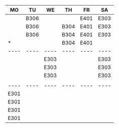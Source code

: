 |MO  |TU  |WE  |TH  |FR  |SA  |
|----|----|----|----|----|----|
|    |B306|    |    |E401|E303|
|    |B306|    |B304|E401|E303|
|    |B306|    |B304|E401|E303|
|*   |    |    |B304|E401|    |
|----|----|----|----|----|----|
|    |    |E303|    |    |E303|
|    |    |E303|    |    |E303|
|    |    |E303|    |    |E303|
|    |    |    |    |    |    |
|----|----|----|----|----|----|
|E301|    |    |    |    |    |
|E301|    |    |    |    |    |
|E301|    |    |    |    |    |
|E301|    |    |    |    |    |
